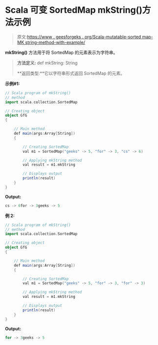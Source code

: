 # Scala 可变 SortedMap mkString()方法示例

> 原文:[https://www . geesforgeks . org/Scala-mutatable-sorted map-MK string-method-with-example/](https://www.geeksforgeeks.org/scala-mutable-sortedmap-mkstring-method-with-example/)

**mkString()** 方法用于将 SortedMap 的元素表示为字符串。

> **方法定义:** def mkString: String
> 
> **返回类型:**它以字符串形式返回 SortedMap 的元素。

**示例#1:**

```scala
// Scala program of mkString()
// method
import scala.collection.SortedMap

// Creating object
object GfG
{ 

    // Main method
    def main(args:Array[String])
    {

        // Creating SortedMap
        val m1 = SortedMap("geeks" -> 5, "for" -> 3, "cs" -> 6)

        // Applying mkString method 
        val result = m1.mkString

        // Displays output
        println(result)
    }
}
```

**Output:**

```scala
cs -> 6for -> 3geeks -> 5

```

**例 2:**

```scala
// Scala program of mkString()
// method
import scala.collection.SortedMap

// Creating object
object GfG
{ 

    // Main method
    def main(args:Array[String])
    {

        // Creating SortedMap
        val m1 = SortedMap("geeks" -> 5, "for" -> 3, "for" -> 3)

        // Applying mkString method 
        val result = m1.mkString

        // Displays output
        println(result)
    }
}
```

**Output:**

```scala
for -> 3geeks -> 5

```